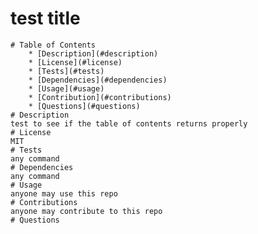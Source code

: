 # test title
    # Table of Contents
        * [Description](#description)
        * [License](#license)
        * [Tests](#tests)
        * [Dependencies](#dependencies)
        * [Usage](#usage)
        * [Contribution](#contributions)
        * [Questions](#questions)
    # Description
    test to see if the table of contents returns properly
    # License
    MIT
    # Tests
    any command 
    # Dependencies
    any command 
    # Usage
    anyone may use this repo
    # Contributions
    anyone may contribute to this repo
    # Questions 